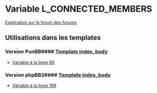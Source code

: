 # Variable L_CONNECTED_MEMBERS
[Explication sur le forum des forums](http://forum.forumactif.com/t294113-listing-des-variables#L_CONNECTED_MEMBERS)
## Utilisations dans les templates
### Version PunBB#### [Template index_body](punbb/index_body.md)
* [Variable à la ligne 80](../punbb/index_body.tpl#L80)
### Version phpBB2#### [Template index_body](subsilver/index_body.md)
* [Variable à la ligne 199](../subsilver/index_body.tpl#L199)